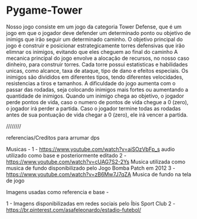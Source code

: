 # Pygame-Tower
Nosso jogo consiste em um jogo da categoria Tower Defense, que é um jogo em que o jogador deve defender um determinado ponto ou objetivo de inimigs que irão seguir um determinado caminho. O objetivo principal do jogo é construir e posicionar estrategicamente torres defensivas que irão elimnar os inimigos, evitando que eles cheguem ao final do caminho
A mecanica principal do jogo envolve a alocação de recursos, no nosso caso dinheiro, para construir torres. Cada torre possui estatisticas e habilidades unicas, como alcance, taxa de ataque, tipo de dano e efeitos especiais.
Os inimigos são divididos em diferentes tipos, tendo diferentes velocidades, resistencias a tiros e tamanhos. 
A dificuldade do jogo aumenta com o passar das rodadas, seja colocando inimigos mais fortes ou aumentando a quantidade de inimigos.
Quando um inimigo chega ao objetivo, o jogador perde pontos de vida, caso o numero de pontos de vida chegue a 0 (zero), o jogador irá perder a partida. Caso o jogador termine todas as rodadas antes de sua pontuação de vida chegar a 0 (zero), ele irá vencer a partida.


////////

referencias/Creditos para arrumar dps

Musicas - 
1 - https://www.youtube.com/watch?v=aiSOzVbFp_s audio utilizado como base e posteriormente editado
2 - https://www.youtube.com/watch?v=cUAG7S2-2Ys Musica utilizada como musica de fundo disponibilizado pelo Jogo Bomba Patch em 2012
3 - https://www.youtube.com/watch?v=zB6Mw7J7qZA Musica de fundo na tela de jogo



Imagens usadas como referencia e base - 

1 - Imagens disponibilizadas em redes sociais pelo Íbis Sport Club
2 - https://br.pinterest.com/asafeleonardo/estadio-futebol/

